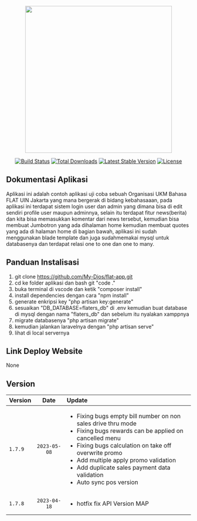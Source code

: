 <p align="center"><a href="https://laravel.com" target="_blank"><img src="https://raw.githubusercontent.com/laravel/art/master/logo-lockup/5%20SVG/2%20CMYK/1%20Full%20Color/laravel-logolockup-cmyk-red.svg" width="400"></a></p>

<p align="center">
<a href="https://travis-ci.org/laravel/framework"><img src="https://travis-ci.org/laravel/framework.svg" alt="Build Status"></a>
<a href="https://packagist.org/packages/laravel/framework"><img src="https://poser.pugx.org/laravel/framework/d/total.svg" alt="Total Downloads"></a>
<a href="https://packagist.org/packages/laravel/framework"><img src="https://poser.pugx.org/laravel/framework/v/stable.svg" alt="Latest Stable Version"></a>
<a href="https://packagist.org/packages/laravel/framework"><img src="https://poser.pugx.org/laravel/framework/license.svg" alt="License"></a>
</p>

## Dokumentasi Aplikasi

Aplikasi ini adalah contoh aplikasi uji coba sebuah Organisasi UKM Bahasa FLAT UIN Jakarta yang mana bergerak di bidang kebahasaaan, pada aplikasi ini terdapat sistem login user dan admin yang dimana bisa di edit sendiri profile user maupun adminnya, selain itu terdapat fitur news(berita) dan kita bisa memasukkan komentar dari news tersebut, kemudian bisa membuat Jumbotron yang ada dihalaman home kemudian membuat quotes yang ada di halaman home di bagian bawah, aplikasi ini sudah menggunakan blade template dan juga sudahmemakai mysql untuk databasenya dan terdapat relasi one to one dan one to many.

## Panduan Instalisasi

1. git clone https://github.com/My-Dios/flat-app.git
2. cd ke folder aplikasi dan bash git "code ."
3. buka terminal di vscode dan ketik "composer install"
4. install dependencies dengan cara "npm install"
5. generate enkripsi key "php artisan key:generate"
6. sesuaikan "DB_DATABASE=flaters_db" di .env kemudian buat database di mysql dengan nama "flaters_db" dan sebelum itu nyalakan xamppnya
7. migrate databasenya "php artisan migrate"
8. kemudian jalankan laravelnya dengan "php artisan serve"
9. lihat di local servernya

## Link Deploy Website
None

## Version
| Version       | Date           | Update        |
| :---          |     :---:      | :---          |
| `1.7.9`       | `2023-05-08`   | <ul><li>Fixing bugs empty bill number on non sales drive thru mode</li><li>Fixing bugs rewards can be applied on cancelled menu</li><li>Fixing bugs calculation on take off overwrite promo</li><li>Add multiple apply promo validation</li><li>Add duplicate sales payment data validation</li><li>Auto sync pos version</li></ul>|
| `1.7.8`       | `2023-04-18`   | <ul><li>hotfix fix API Version MAP</li></ul>|
